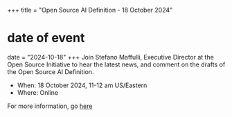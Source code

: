 +++
title = "Open Source AI Definition - 18 October 2024"
# date of event
date = "2024-10-18"
+++
Join Stefano Maffulli, Executive Director at the Open Source Initiative to hear the latest news, and comment on the drafts of the Open Source AI Definition.

* When: 18 October 2024, 11-12 am US/Eastern
* Where: Online

For more information, go [here](https://opensource.org/events/open-source-ai-definition-town-hall-2024-10-18)
